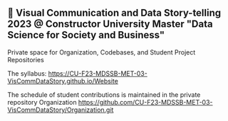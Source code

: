 ## 👋 Visual Communication and Data Story-telling 2023 @ Constructor University Master "Data Science for Society and Business"

Private space for Organization, Codebases, and Student Project Repositories

The syllabus: https://CU-F23-MDSSB-MET-03-VisCommDataStory.github.io/Website

The schedule of student contributions is maintained in the private repository Organization 
https://github.com/CU-F23-MDSSB-MET-03-VisCommDataStory/Organization.git
